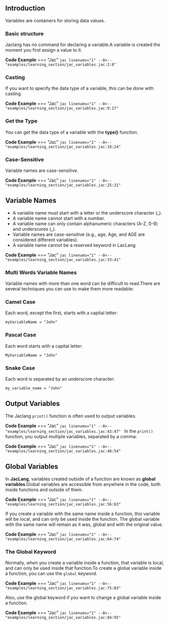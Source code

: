 ## Introduction
Variables are containers for storing data values.

### Basic structure
Jaclang has no command for declaring a variable.A variable is created the moment you first assign a value to it.

**Code Example**
=== "Jac"
    ```jac linenums="1"
    --8<-- "examples/learning_section/jac_variables.jac:2:8"
    ```

### Casting
If you want to specify the data type of a variable, this can be done with casting.

**Code Example**
=== "Jac"
    ```jac linenums="1"
    --8<-- "examples/learning_section/jac_variables.jac:9:17"
    ```

### Get the Type
You can get the data type of a variable with the **type()** function.

**Code Example**
=== "Jac"
    ```jac linenums="1"
    --8<-- "examples/learning_section/jac_variables.jac:18:24"
    ```

### Case-Sensitive
Variable names are case-sensitive.

**Code Example**
=== "Jac"
    ```jac linenums="1"
    --8<-- "examples/learning_section/jac_variables.jac:25:31"
    ```

## Variable Names
- A variable name must start with a letter or the underscore character (_).
- A variable name cannot start with a number.
- A variable name can only contain alphanumeric characters (A-Z, 0-9) and underscores (_).
- Variable names are case-sensitive (e.g., age, Age, and AGE are considered different variables).
- A variable name cannot be a reserved keyword in LacLang.

**Code Example**
=== "Jac"
    ```jac linenums="1"
    --8<-- "examples/learning_section/jac_variables.jac:33:41"
    ```

### Multi Words Variable Names
Variable names with more than one word can be difficult to read.There are several techniques you can use to make them more readable:

### Camel Case
Each word, except the first, starts with a capital letter:

`myVariableName = "John"`
### Pascal Case
Each word starts with a capital letter:

`MyVariableName = "John"`
### Snake Case
Each word is separated by an underscore character:

`my_variable_name = "John"`

## Output Variables
The Jaclang `print()` function is often used to output variables.

**Code Example**
=== "Jac"
    ```jac linenums="1"
    --8<-- "examples/learning_section/jac_variables.jac:43:47"
    ```
In the `print()` function, you output multiple variables, separated by a comma:

**Code Example**
=== "Jac"
    ```jac linenums="1"
    --8<-- "examples/learning_section/jac_variables.jac:48:54"
    ```
## Global Variables
In **JacLang**, variables created outside of a function are known as **global variables**.Global variables are accessible from anywhere in the code, both inside functions and outside of them.

**Code Example**
=== "Jac"
    ```jac linenums="1"
    --8<-- "examples/learning_section/jac_variables.jac:56:63"
    ```

If you create a variable with the same name inside a function, this variable will be local, and can only be used inside the function. The global variable with the same name will remain as it was, global and with the original value.

**Code Example**
=== "Jac"
    ```jac linenums="1"
    --8<-- "examples/learning_section/jac_variables.jac:64:74"
    ```

### The Global Keyword
Normally, when you create a variable inside a function, that variable is local, and can only be used inside that function.To create a global variable inside a function, you can use the `global` keyword.

**Code Example**
=== "Jac"
    ```jac linenums="1"
    --8<-- "examples/learning_section/jac_variables.jac:75:83"
    ```

Also, use the global keyword if you want to change a global variable inside a function.

**Code Example**
=== "Jac"
    ```jac linenums="1"
    --8<-- "examples/learning_section/jac_variables.jac:84:95"
    ```
